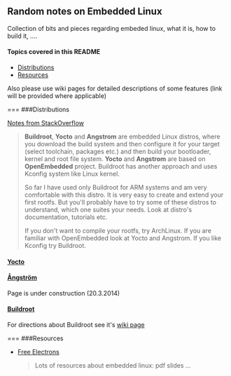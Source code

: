 ## Random notes on Embedded Linux

Collection of bits and pieces regarding embeded linux, what it is, how to build it, ....


#### Topics covered in this README

- [Distributions](#distributions)
- [Resources](#resources)

Also please use wiki pages for detailed descriptions of some features (link will be provided where applicable)

===
###Distributions


[Notes from StackOverflow](http://stackoverflow.com/questions/22255466/angstrom-archlinux-yocto-buildroot-choose-os-forembeded-x86/22267616#22267616)

>**Buildroot**, **Yocto** and **Angstrom** are embedded Linux distros, where you download the build system and then configure it for your target (select toolchain, packages etc.) and then build your bootloader, kernel and root file system.
**Yocto** and **Angstrom** are based on **OpenEmbedded** project. Buildroot has another approach and uses Kconfig system like Linux kernel.
>
>So far I have used only Buildroot for ARM systems and am very comfortable with this distro. It is very easy to create and extend your first rootfs. But you'll probably have to try some of these distros to understand, which one suites your needs. Look at distro's documentation, tutorials etc.
>
>If you don't want to compile your rootfs, try ArchLinux. If you are familiar with OpenEmbedded look at Yocto and Angstrom. If you like Kconfig try Buildroot.

#### [Yocto](https://www.yoctoproject.org/)

#### [Ångström](http://www.angstrom-distribution.org/)
  Page is under construction (20.3.2014)

#### [Buildroot](http://buildroot.uclibc.org/)
  For directions about Buildroot see it's [wiki page](https://github.com/AndrejD/notes-on-embedded-linux/wiki/Buildroot)



===
###Resources

- [Free Electrons](http://free-electrons.com/)

  > Lots of resources about embedded linux: pdf slides ...




